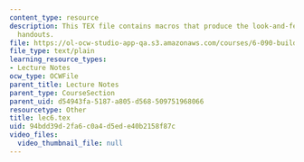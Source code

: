 ```yaml
---
content_type: resource
description: This TEX file contains macros that produce the look-and-feel of the lecture
  handouts.
file: https://ol-ocw-studio-app-qa.s3.amazonaws.com/courses/6-090-building-programming-experience-a-lead-in-to-6-001-january-iap-2005/94bdd39d2fa6c0a4d5ede40b2158f87c_lec6.tex
file_type: text/plain
learning_resource_types:
- Lecture Notes
ocw_type: OCWFile
parent_title: Lecture Notes
parent_type: CourseSection
parent_uid: d54943fa-5187-a805-d568-509751968066
resourcetype: Other
title: lec6.tex
uid: 94bdd39d-2fa6-c0a4-d5ed-e40b2158f87c
video_files:
  video_thumbnail_file: null
---
```

